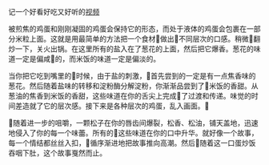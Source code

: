 记一个好看好吃又好听的[视频](https://www.youtube.com/watch?v=HC6bq-jkrJk)

被煎焦的鸡蛋和刚刚凝固的鸡蛋会保持它的形态，而处于液体的鸡蛋会包裹在一部分米粒上面。这就是用最简单的方法把一个食材做出不同层次的口感。稍微翻炒一下，关火出锅。在这里所有的盐入在了葱花的上面，然后把它爆香。葱花的味道一定是偏咸的，而米饭的味道一定是偏淡的。

当你把它吃到嘴里的时候，由于盐的刺激，首先尝到的一定是有一点焦香味的葱花。然后随着盐味的转移和淀粉酶分解淀粉，你渐渐品尝到了米饭的香甜。从葱油的焦香到米饭的香甜，这些味道在你的舌尖上完成了过渡和传递。味觉的时间差造就了它的层次感。接下来是各种层次的鸡蛋，乱入画面。

随着进一步的咀嚼，一颗松子在你的唇齿间爆裂，松香、松油，铺天盖地，迅速地侵入了你的每一个味蕾。所有的这些味道在你的口中升华。就好像一个故事，每一个情结都丝丝入扣，循序渐进地把故事推向高潮。然后随着这一口蛋炒饭吞咽下肚，这个故事戛然而止。